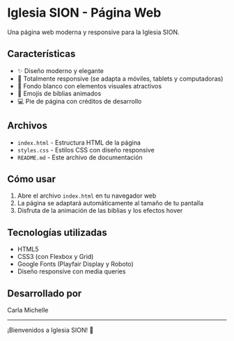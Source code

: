 # Iglesia SION - Página Web

Una página web moderna y responsive para la Iglesia SION.

## Características

- ✨ Diseño moderno y elegante
- 📱 Totalmente responsive (se adapta a móviles, tablets y computadoras)
- 🎨 Fondo blanco con elementos visuales atractivos
- 📖 Emojis de biblias animados
- 💻 Pie de página con créditos de desarrollo

## Archivos

- `index.html` - Estructura HTML de la página
- `styles.css` - Estilos CSS con diseño responsive
- `README.md` - Este archivo de documentación

## Cómo usar

1. Abre el archivo `index.html` en tu navegador web
2. La página se adaptará automáticamente al tamaño de tu pantalla
3. Disfruta de la animación de las biblias y los efectos hover

## Tecnologías utilizadas

- HTML5
- CSS3 (con Flexbox y Grid)
- Google Fonts (Playfair Display y Roboto)
- Diseño responsive con media queries

## Desarrollado por

Carla Michelle

---

¡Bienvenidos a Iglesia SION! 🙏 